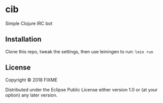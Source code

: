 # cib

Simple Clojure IRC bot

## Installation

Clone this repo, tweak the settings, then use leiningen to run: `lein run`

## License

Copyright © 2018 FIXME

Distributed under the Eclipse Public License either version 1.0 or (at
your option) any later version.
